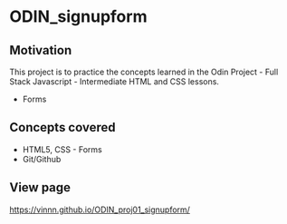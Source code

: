 # ODIN_signupform

## Motivation
This project is to practice the concepts learned in the Odin Project - Full Stack Javascript - Intermediate HTML and CSS lessons.
- Forms

## Concepts covered
- HTML5, CSS - Forms
- Git/Github

## View page
https://vinnn.github.io/ODIN_proj01_signupform/


